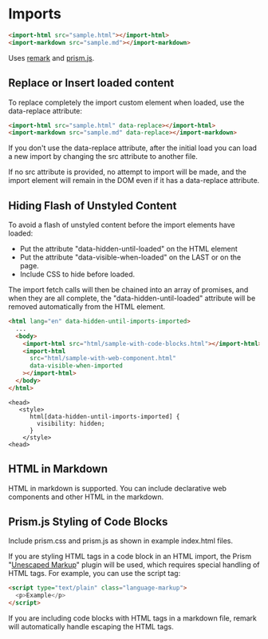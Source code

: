 # Imports

```html
<import-html src="sample.html"></import-html>
<import-markdown src="sample.md"></import-markdown>
```

Uses [remark](https://remark.js.org/) and [prism.js](https://prismjs.com/).

## Replace or Insert loaded content

To replace completely the import custom element when loaded, use the data-replace attribute:

```html
<import-html src="sample.html" data-replace></import-html>
<import-markdown src="sample.md" data-replace></import-markdown>
```

If you don't use the data-replace attribute, after the initial load you can load a new import by changing the src attribute to another file.

If no src attribute is provided, no attempt to import will be made, and the import element will remain in the DOM even if it has a data-replace attribute.

## Hiding Flash of Unstyled Content

To avoid a flash of unstyled content before the import elements have loaded:

- Put the attribute "data-hidden-until-loaded" on the HTML element
- Put the attribute "data-visible-when-loaded" on the LAST <import-html> or <import-markdown> on the page.
- Include CSS to hide before loaded.

The import fetch calls will then be chained into an array of promises, and when they are all complete, the "data-hidden-until-loaded" attribute will be removed automatically from the HTML element.

```html
<html lang="en" data-hidden-until-imports-imported>
  ...
  <body>
    <import-html src="html/sample-with-code-blocks.html"></import-html>
    <import-html
      src="html/sample-with-web-component.html"
      data-visible-when-imported
    ></import-html>
  </body>
</html>
```

```markup
<head>
   <style>
      html[data-hidden-until-imports-imported] {
        visibility: hidden;
      }
    </style>
<head>
```

## HTML in Markdown

HTML in markdown is supported. You can include declarative web components and other HTML in the markdown.

## Prism.js Styling of Code Blocks

Include prism.css and prism.js as shown in example index.html files.

If you are styling HTML tags in a code block in an HTML import, the Prism "[Unescaped Markup](https://prismjs.com/plugins/unescaped-markup/)" plugin will be used, which requires special handling of HTML tags. For example, you can use the script tag:

```html
<script type="text/plain" class="language-markup">
  <p>Example</p>
</script>
```

If you are including code blocks with HTML tags in a markdown file, remark will automatically handle escaping the HTML tags.
